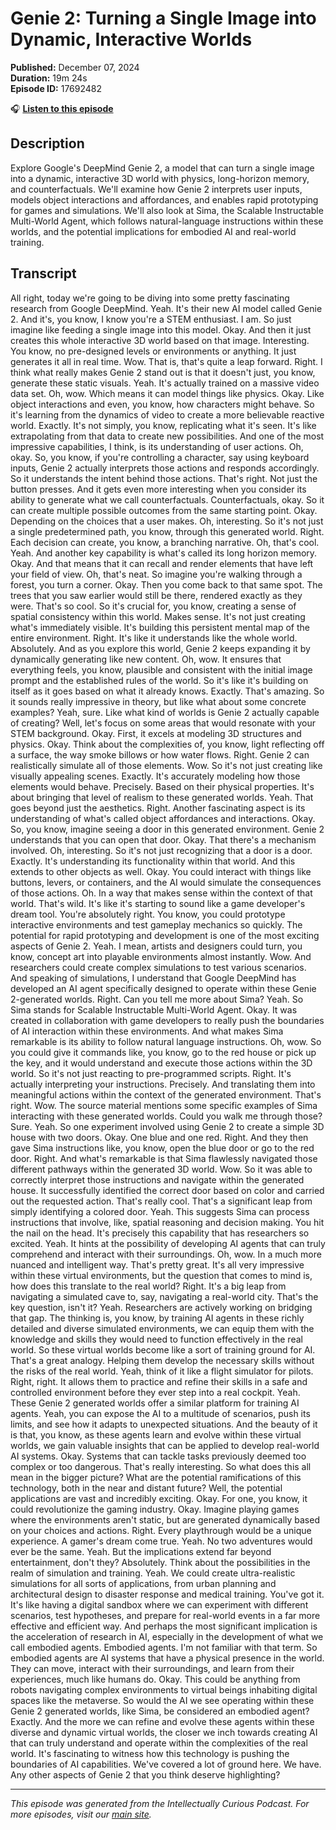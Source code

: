 # Genie 2: Turning a Single Image into Dynamic, Interactive Worlds

**Published:** December 07, 2024  
**Duration:** 19m 24s  
**Episode ID:** 17692482

🎧 **[Listen to this episode](https://intellectuallycurious.buzzsprout.com/2529712/episodes/17692482-genie-2-turning-a-single-image-into-dynamic-interactive-worlds)**

## Description

Explore Google's DeepMind Genie 2, a model that can turn a single image into a dynamic, interactive 3D world with physics, long-horizon memory, and counterfactuals. We'll examine how Genie 2 interprets user inputs, models object interactions and affordances, and enables rapid prototyping for games and simulations. We'll also look at Sima, the Scalable Instructable Multi-World Agent, which follows natural-language instructions within these worlds, and the potential implications for embodied AI and real-world training.

## Transcript

All right, today we're going to be diving into some pretty fascinating research from Google DeepMind. Yeah. It's their new AI model called Genie 2. And it's, you know, I know you're a STEM enthusiast. I am. So just imagine like feeding a single image into this model. Okay. And then it just creates this whole interactive 3D world based on that image. Interesting. You know, no pre-designed levels or environments or anything. It just generates it all in real time. Wow. That is, that's quite a leap forward. Right. I think what really makes Genie 2 stand out is that it doesn't just, you know, generate these static visuals. Yeah. It's actually trained on a massive video data set. Oh, wow. Which means it can model things like physics. Okay. Like object interactions and even, you know, how characters might behave. So it's learning from the dynamics of video to create a more believable reactive world. Exactly. It's not simply, you know, replicating what it's seen. It's like extrapolating from that data to create new possibilities. And one of the most impressive capabilities, I think, is its understanding of user actions. Oh, okay. So, you know, if you're controlling a character, say using keyboard inputs, Genie 2 actually interprets those actions and responds accordingly. So it understands the intent behind those actions. That's right. Not just the button presses. And it gets even more interesting when you consider its ability to generate what we call counterfactuals. Counterfactuals, okay. So it can create multiple possible outcomes from the same starting point. Okay. Depending on the choices that a user makes. Oh, interesting. So it's not just a single predetermined path, you know, through this generated world. Right. Each decision can create, you know, a branching narrative. Oh, that's cool. Yeah. And another key capability is what's called its long horizon memory. Okay. And that means that it can recall and render elements that have left your field of view. Oh, that's neat. So imagine you're walking through a forest, you turn a corner. Okay. Then you come back to that same spot. The trees that you saw earlier would still be there, rendered exactly as they were. That's so cool. So it's crucial for, you know, creating a sense of spatial consistency within this world. Makes sense. It's not just creating what's immediately visible. It's building this persistent mental map of the entire environment. Right. It's like it understands like the whole world. Absolutely. And as you explore this world, Genie 2 keeps expanding it by dynamically generating like new content. Oh, wow. It ensures that everything feels, you know, plausible and consistent with the initial image prompt and the established rules of the world. So it's like it's building on itself as it goes based on what it already knows. Exactly. That's amazing. So it sounds really impressive in theory, but like what about some concrete examples? Yeah, sure. Like what kind of worlds is Genie 2 actually capable of creating? Well, let's focus on some areas that would resonate with your STEM background. Okay. First, it excels at modeling 3D structures and physics. Okay. Think about the complexities of, you know, light reflecting off a surface, the way smoke billows or how water flows. Right. Genie 2 can realistically simulate all of those elements. Wow. So it's not just creating like visually appealing scenes. Exactly. It's accurately modeling how those elements would behave. Precisely. Based on their physical properties. It's about bringing that level of realism to these generated worlds. Yeah. That goes beyond just the aesthetics. Right. Another fascinating aspect is its understanding of what's called object affordances and interactions. Okay. So, you know, imagine seeing a door in this generated environment. Genie 2 understands that you can open that door. Okay. That there's a mechanism involved. Oh, interesting. So it's not just recognizing that a door is a door. Exactly. It's understanding its functionality within that world. And this extends to other objects as well. Okay. You could interact with things like buttons, levers, or containers, and the AI would simulate the consequences of those actions. Oh. In a way that makes sense within the context of that world. That's wild. It's like it's starting to sound like a game developer's dream tool. You're absolutely right. You know, you could prototype interactive environments and test gameplay mechanics so quickly. The potential for rapid prototyping and development is one of the most exciting aspects of Genie 2. Yeah. I mean, artists and designers could turn, you know, concept art into playable environments almost instantly. Wow. And researchers could create complex simulations to test various scenarios. And speaking of simulations, I understand that Google DeepMind has developed an AI agent specifically designed to operate within these Genie 2-generated worlds. Right. Can you tell me more about Sima? Yeah. So Sima stands for Scalable Instructable Multi-World Agent. Okay. It was created in collaboration with game developers to really push the boundaries of AI interaction within these environments. And what makes Sima remarkable is its ability to follow natural language instructions. Oh, wow. So you could give it commands like, you know, go to the red house or pick up the key, and it would understand and execute those actions within the 3D world. So it's not just reacting to pre-programmed scripts. Right. It's actually interpreting your instructions. Precisely. And translating them into meaningful actions within the context of the generated environment. That's right. Wow. The source material mentions some specific examples of Sima interacting with these generated worlds. Could you walk me through those? Sure. Yeah. So one experiment involved using Genie 2 to create a simple 3D house with two doors. Okay. One blue and one red. Right. And they then gave Sima instructions like, you know, open the blue door or go to the red door. Right. And what's remarkable is that Sima flawlessly navigated those different pathways within the generated 3D world. Wow. So it was able to correctly interpret those instructions and navigate within the generated house. It successfully identified the correct door based on color and carried out the requested action. That's really cool. That's a significant leap from simply identifying a colored door. Yeah. This suggests Sima can process instructions that involve, like, spatial reasoning and decision making. You hit the nail on the head. It's precisely this capability that has researchers so excited. Yeah. It hints at the possibility of developing AI agents that can truly comprehend and interact with their surroundings. Oh, wow. In a much more nuanced and intelligent way. That's pretty great. It's all very impressive within these virtual environments, but the question that comes to mind is, how does this translate to the real world? Right. It's a big leap from navigating a simulated cave to, say, navigating a real-world city. That's the key question, isn't it? Yeah. Researchers are actively working on bridging that gap. The thinking is, you know, by training AI agents in these richly detailed and diverse simulated environments, we can equip them with the knowledge and skills they would need to function effectively in the real world. So these virtual worlds become like a sort of training ground for AI. That's a great analogy. Helping them develop the necessary skills without the risks of the real world. Yeah, think of it like a flight simulator for pilots. Right, right. It allows them to practice and refine their skills in a safe and controlled environment before they ever step into a real cockpit. Yeah. These Genie 2 generated worlds offer a similar platform for training AI agents. Yeah, you can expose the AI to a multitude of scenarios, push its limits, and see how it adapts to unexpected situations. And the beauty of it is that, you know, as these agents learn and evolve within these virtual worlds, we gain valuable insights that can be applied to develop real-world AI systems. Okay. Systems that can tackle tasks previously deemed too complex or too dangerous. That's really interesting. So what does this all mean in the bigger picture? What are the potential ramifications of this technology, both in the near and distant future? Well, the potential applications are vast and incredibly exciting. Okay. For one, you know, it could revolutionize the gaming industry. Okay. Imagine playing games where the environments aren't static, but are generated dynamically based on your choices and actions. Right. Every playthrough would be a unique experience. A gamer's dream come true. Yeah. No two adventures would ever be the same. Yeah. But the implications extend far beyond entertainment, don't they? Absolutely. Think about the possibilities in the realm of simulation and training. Yeah. We could create ultra-realistic simulations for all sorts of applications, from urban planning and architectural design to disaster response and medical training. You've got it. It's like having a digital sandbox where we can experiment with different scenarios, test hypotheses, and prepare for real-world events in a far more effective and efficient way. And perhaps the most significant implication is the acceleration of research in AI, especially in the development of what we call embodied agents. Embodied agents. I'm not familiar with that term. So embodied agents are AI systems that have a physical presence in the world. They can move, interact with their surroundings, and learn from their experiences, much like humans do. Okay. This could be anything from robots navigating complex environments to virtual beings inhabiting digital spaces like the metaverse. So would the AI we see operating within these Genie 2 generated worlds, like Sima, be considered an embodied agent? Exactly. And the more we can refine and evolve these agents within these diverse and dynamic virtual worlds, the closer we inch towards creating AI that can truly understand and operate within the complexities of the real world. It's fascinating to witness how this technology is pushing the boundaries of AI capabilities. We've covered a lot of ground here. We have. Any other aspects of Genie 2 that you think deserve highlighting?

---
*This episode was generated from the Intellectually Curious Podcast. For more episodes, visit our [main site](https://intellectuallycurious.buzzsprout.com).*
